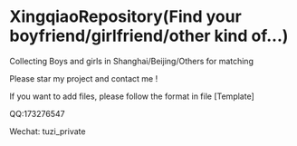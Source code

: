 # XingqiaoRepository(Find your boyfriend/girlfriend/other kind of...)

Collecting Boys and girls in Shanghai/Beijing/Others for matching

Please star my project and contact me !

If you want to add files, please follow the format in file [Template]

QQ:173276547

Wechat: tuzi_private
